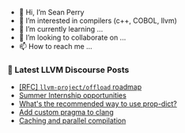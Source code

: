 - 👋 Hi, I’m Sean Perry
- 👀 I’m interested in compilers (c++, COBOL, llvm)
- 🌱 I’m currently learning ...
- 💞️ I’m looking to collaborate on ...
- 📫 How to reach me ...

<!---
s66perry/s66perry is a ✨ special ✨ repository because its `README.md` (this file) appears on your GitHub profile.
You can click the Preview link to take a look at your changes.
--->
### 📕 Latest LLVM Discourse Posts

<!-- DISCOURSE-LLVM:START -->
- [[RFC] `llvm-project/offload` roadmap](https://discourse.llvm.org/t/rfc-llvm-project-offload-roadmap/75611#post_12)
- [Summer Internship opportunities](https://discourse.llvm.org/t/summer-internship-opportunities/75989#post_3)
- [What&#39;s the recommended way to use prop-dict?](https://discourse.llvm.org/t/whats-the-recommended-way-to-use-prop-dict/75921#post_2)
- [Add custom pragma to clang](https://discourse.llvm.org/t/add-custom-pragma-to-clang/76004#post_1)
- [Caching and parallel compilation](https://discourse.llvm.org/t/caching-and-parallel-compilation/67907#post_12)
<!-- DISCOURSE-LLVM:END -->

